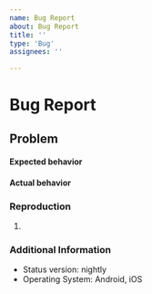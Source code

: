 ```yaml
---
name: Bug Report
about: Bug Report
title: ''
type: 'Bug'
assignees: ''

---
```


# Bug Report


## Problem 
[comment]: # (A problem description)


#### Expected behavior


#### Actual behavior


### Reproduction

1. 

### Additional Information

- Status version: nightly 
- Operating System: Android, iOS


[comment]: # (Please, add logs/notes if necessary)

